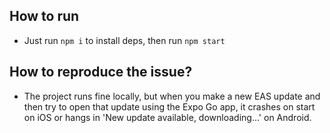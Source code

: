 ## How to run
- Just run `npm i` to install deps, then run `npm start`

## How to reproduce the issue?
- The project runs fine locally, but when you make a new EAS update and then try to open that update using the Expo Go app, it crashes on start on iOS or hangs in 'New update available, downloading...' on Android.